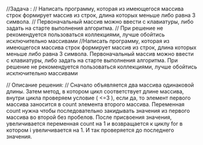 
//Задача : 
// Написать программу, которая из имеющегося массива строк формирует массив из строк, длина которых меньше либо равна 3 символа.
// Первоначальный массив можно ввести с клавиатуры, либо задать на старте выполнения алгоритма.
// При решение не рекомендуется пользоваться коллекциями, лучше обойтись исключительно массивами
//Написать программу, которая из имеющегося массива строк формирует массив из строк, длина которых меньше либо равна 3 символа. Первоначальный массив можно ввести с клавиатуры, либо задать на старте выполнения алгоритма. При решение не рекомендуется пользоваться коллекциями, лучше обойтись исключительно массивами

// Описание решения:
// Сначало объявляется два массива одинаковой длины. Затем метод, в котором цикл соответствует длине массива, внутри цикла проверяем условие ( <=3 ), если дa, то элемент первого массива заносится в count элемента второго массива. Переменная count нужна чтобы последовательно закидывать значения из первого массива во второй без пробелов. После присвоения значения, увеличивается переменная count на 1 и возвращается к циклу for в котором i увеличивается на 1. И так проверяется до последнего значения.
